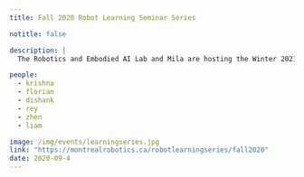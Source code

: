 ```yaml
---
title: Fall 2020 Robot Learning Seminar Series

notitle: false

description: | 
  The Robotics and Embodied AI Lab and Mila are hosting the Winter 2021 edition of robot learning seminar series; a set of virtual talks by researchers in this field. Speakers this session include Florian Shkurti, Valentin Peretroukhin, Ankur Handa, Shubham Tulsiani, Ronald Clark, Lerrel Pinto, Mustafa Mukadam, Shuran Song and Angela Shoellig.

people:
  - krishna
  - florian
  - dishank
  - rey
  - zhen
  - liam

image: /img/events/learningseries.jpg
link: "https://montrealrobotics.ca/robotlearningseries/fall2020"
date: 2020-09-4
---
```


